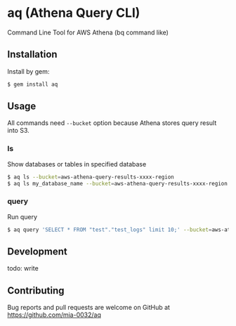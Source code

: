 # aq (Athena Query CLI)

Command Line Tool for AWS Athena (bq command like)

## Installation

Install by gem:

```bash
$ gem install aq
```

## Usage

All commands need `--bucket` option because Athena stores query result into S3.

### ls

Show databases or tables in specified database

```bash
$ aq ls --bucket=aws-athena-query-results-xxxx-region
$ aq ls my_database_name --bucket=aws-athena-query-results-xxxx-region
```

### query

Run query

```bash
$ aq query 'SELECT * FROM "test"."test_logs" limit 10;' --bucket=aws-athena-query-results-xxxx-region
```

## Development

todo: write

## Contributing

Bug reports and pull requests are welcome on GitHub at https://github.com/mia-0032/aq
